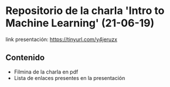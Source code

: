 # Repositorio de la charla 'Intro to Machine Learning' (21-06-19)

link presentación: https://tinyurl.com/y4jeruzx

## Contenido
* Filmina de la charla en pdf
* Lista de enlaces presentes en la presentación

